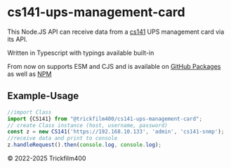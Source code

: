 
# cs141-ups-management-card

This Node.JS API can receive data from a [cs141](https://www.generex.de/support/downloads/ups/cs141) UPS management card via its API.

Written in Typescript with typings available built-in

From now on supports ESM and CJS and is available on [GitHub Packages](https://github.com/Trickfilm400/cs141-ups-mangement-card) as well as [NPM](https://www.npmjs.com/package/@trickfilm400/cs141-ups-mangement-card)


## Example-Usage
```typescript
//import Class
import {CS141} from "@trickfilm400/cs141-ups-management-card";
// create Class instance (host, username, password)
const z = new CS141('https://192.168.10.133', 'admin', 'cs141-snmp');
//receive data and print to console
z.handleRequest().then(console.log, console.log);
```


&copy; 2022-2025 Trickfilm400
